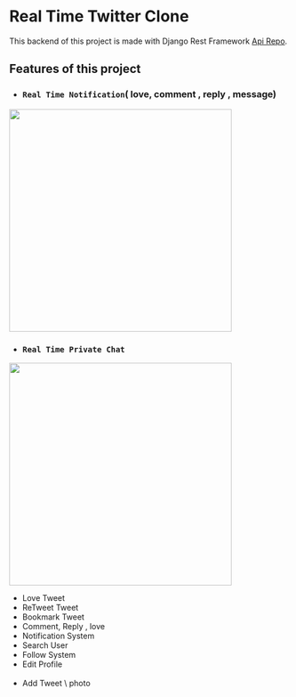 # Real Time Twitter Clone 

This backend of this project is made with Django Rest Framework [Api Repo](https://github.com/rohitbhandari007/twitter-clone-api).


## Features of this project

- ### `Real Time Notification`( love, comment , reply , message)
<img src="https://user-images.githubusercontent.com/64244098/136682695-2ea5116c-7393-42ec-847d-364d77b6c2df.gif" height="400" /> </br>
- ### `Real Time Private Chat`
<img src="https://user-images.githubusercontent.com/64244098/136682756-71ff89b5-f470-48bb-a786-2d28aad42ba8.gif" height="400" /></br>
- Love Tweet </br>
- ReTweet Tweet</br>
- Bookmark Tweet</br>
- Comment, Reply , love</br>
- Notification System</br>
- Search User</br>
- Follow System</br>
- Edit Profile</br></br>
- Add Tweet \ photo</br>


